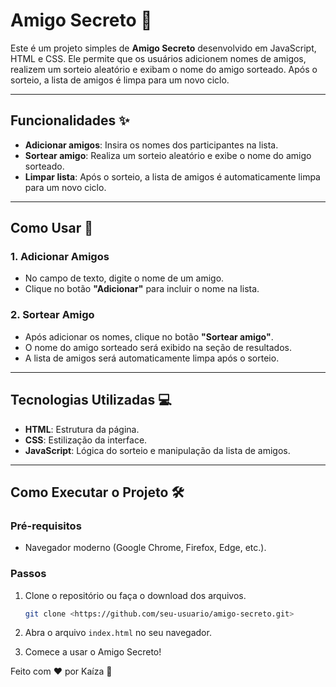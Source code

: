 # Amigo Secreto 🎁

Este é um projeto simples de **Amigo Secreto** desenvolvido em JavaScript, HTML e CSS. Ele permite que os usuários adicionem nomes de amigos, realizem um sorteio aleatório e exibam o nome do amigo sorteado. Após o sorteio, a lista de amigos é limpa para um novo ciclo.

---

## Funcionalidades ✨

- **Adicionar amigos**: Insira os nomes dos participantes na lista.
- **Sortear amigo**: Realiza um sorteio aleatório e exibe o nome do amigo sorteado.
- **Limpar lista**: Após o sorteio, a lista de amigos é automaticamente limpa para um novo ciclo.

---

## Como Usar 🚀

### 1. Adicionar Amigos

- No campo de texto, digite o nome de um amigo.
- Clique no botão **"Adicionar"** para incluir o nome na lista.

### 2. Sortear Amigo

- Após adicionar os nomes, clique no botão **"Sortear amigo"**.
- O nome do amigo sorteado será exibido na seção de resultados.
- A lista de amigos será automaticamente limpa após o sorteio.

---

## Tecnologias Utilizadas 💻

- **HTML**: Estrutura da página.
- **CSS**: Estilização da interface.
- **JavaScript**: Lógica do sorteio e manipulação da lista de amigos.

---

## Como Executar o Projeto 🛠️

### Pré-requisitos

- Navegador moderno (Google Chrome, Firefox, Edge, etc.).

### Passos

1. Clone o repositório ou faça o download dos arquivos.
    
    ```bash
    git clone <https://github.com/seu-usuario/amigo-secreto.git>
    
    ```
    
2. Abra o arquivo `index.html` no seu navegador.
3. Comece a usar o Amigo Secreto!

Feito com ❤️ por Kaíza 🚀
